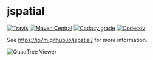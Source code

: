 jspatial
===

[![Travis](https://img.shields.io/travis/io7m/jspatial.png?style=flat-square)](https://travis-ci.org/io7m/jspatial)
[![Maven Central](https://img.shields.io/maven-central/v/com.io7m.jspatial/com.io7m.jspatial.png?style=flat-square)](http://search.maven.org/#search%7Cga%7C1%7Cg%3A%22com.io7m.jspatial%22)
[![Codacy grade](https://img.shields.io/codacy/grade/e929da3002124ae1844ebb0d1dd3697c.png?style=flat-square)](https://www.codacy.com/app/github_79/jspatial)
[![Codecov](https://img.shields.io/codecov/c/github/io7m/jspatial.png?style=flat-square)](https://codecov.io/gh/io7m/jspatial)

See https://io7m.github.io/jspatial/ for more information.

![QuadTree Viewer](./src/site/resources/quadview_sm.png?raw=true)
